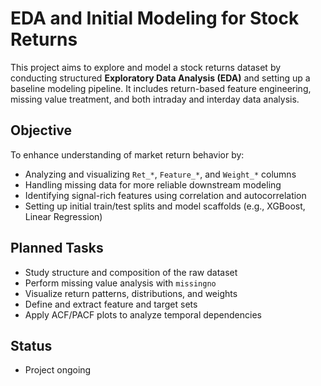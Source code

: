 # EDA and Initial Modeling for Stock Returns

This project aims to explore and model a stock returns dataset by conducting structured **Exploratory Data Analysis (EDA)** and setting up a baseline modeling pipeline. It includes return-based feature engineering, missing value treatment, and both intraday and interday data analysis.

## Objective

To enhance understanding of market return behavior by:

- Analyzing and visualizing `Ret_*`, `Feature_*`, and `Weight_*` columns
- Handling missing data for more reliable downstream modeling
- Identifying signal-rich features using correlation and autocorrelation
- Setting up initial train/test splits and model scaffolds (e.g., XGBoost, Linear Regression)

##  Planned Tasks

-  Study structure and composition of the raw dataset
-  Perform missing value analysis with `missingno`
-  Visualize return patterns, distributions, and weights
-  Define and extract feature and target sets
-  Apply ACF/PACF plots to analyze temporal dependencies

##  Status

- Project ongoing
